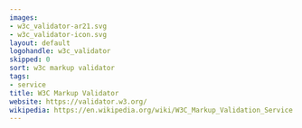 ```yaml
---
images:
- w3c_validator-ar21.svg
- w3c_validator-icon.svg
layout: default
logohandle: w3c_validator
skipped: 0
sort: w3c markup validator
tags:
- service
title: W3C Markup Validator
website: https://validator.w3.org/
wikipedia: https://en.wikipedia.org/wiki/W3C_Markup_Validation_Service
---
```

